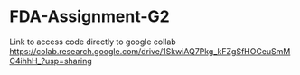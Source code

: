 # FDA-Assignment-G2

Link to access code directly to google collab
https://colab.research.google.com/drive/1SkwiAQ7Pkg_kFZgSfHOCeuSmMC4ihhH_?usp=sharing
